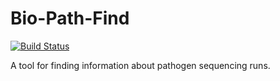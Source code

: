 # Bio-Path-Find

[![Build Status](https://travis-ci.org/sanger-pathogens/Bio-Path-Find.svg?branch=master)](https://travis-ci.org/sanger-pathogens/Bio-Path-Find)

A tool for finding information about pathogen sequencing runs.
